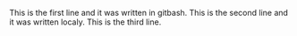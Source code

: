 This is the first line and it was written in gitbash.
This is the second line and it was written localy.
This is the third line.
